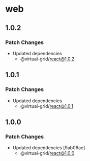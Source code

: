 # web

## 1.0.2

### Patch Changes

- Updated dependencies
  - @virtual-grid/react@1.0.2

## 1.0.1

### Patch Changes

- Updated dependencies
  - @virtual-grid/react@1.0.1

## 1.0.0

### Patch Changes

- Updated dependencies [9ab06ae]
  - @virtual-grid/react@1.0.0
